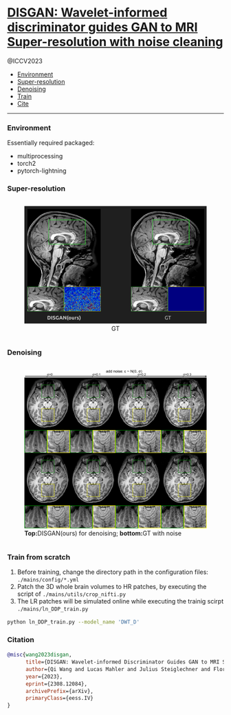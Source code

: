 # [DISGAN: Wavelet-informed discriminator guides GAN to MRI Super-resolution with noise cleaning ](https://arxiv.org/abs/2308.12084)

@ICCV2023

- [Environment](#Environment)
- [Super-resolution](#Super-resolution)
- [Denoising](#denoising)
- [Train](#train-from-scratch)
- [Cite](#citation)
---
### Environment
Essentially required packaged:
* multiprocessing
* torch2
* pytorch-lightning

### Super-resolution

<figure id="sr" class=subfigure style="display: inline-block; width=50%">
<img src="./imgs/SR.png" alt="GT" width="800"/>
<figcaption class=subcaption, style="text-align: center">GT</figcaption>
</figure>


### Denoising
<figure id="sim" class=subfigure style="display: inline-block; width=30%">
<img src="./imgs/sim_noise_whole.png" alt="DISGAN" width="600"/>
<figcaption class=subcaption><strong>Top:</strong>DISGAN(ours) for denoising; <strong>bottom:</strong>GT with noise</figcaption>
</figure>

### Train from scratch

1. Before training, change the directory path in the configuration files: `./mains/config/*.yml`
2. Patch the 3D whole brain volumes to HR patches, by executing the script of `./mains/utils/crop_nifti.py`
3. The LR patches will be simulated online while executing the trainig scirpt `./mains/ln_DDP_train.py` 
~~~bash
python ln_DDP_train.py --model_name 'DWT_D'
~~~

### Citation
~~~bibtex
@misc{wang2023disgan,
      title={DISGAN: Wavelet-informed Discriminator Guides GAN to MRI Super-resolution with Noise Cleaning}, 
      author={Qi Wang and Lucas Mahler and Julius Steiglechner and Florian Birk and Klaus Scheffler and Gabriele Lohmann},
      year={2023},
      eprint={2308.12084},
      archivePrefix={arXiv},
      primaryClass={eess.IV}
}
~~~
